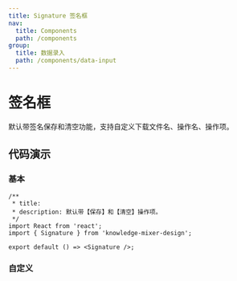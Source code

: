 ```yaml
---
title: Signature 签名框
nav:
  title: Components
  path: /components
group:
  title: 数据录入
  path: /components/data-input
---
```


# 签名框 
默认带签名保存和清空功能，支持自定义下载文件名、操作名、操作项。

## 代码演示

### 基本
```tsx
/**
 * title: 
 * description: 默认带【保存】和【清空】操作项。
 */
import React from 'react';
import { Signature } from 'knowledge-mixer-design';

export default () => <Signature />;
```

### 自定义
<code src="./demo/index.tsx"></code>

<API src="./index.tsx" ></API>
